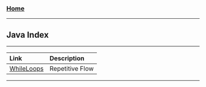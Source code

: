 <!---
layout: page
title: "Java Index"
permalink: https://Carreiroa.github.io/JavaIndex/
--->
### [Home](/index.md)

---
## Java Index
---
Link|Description
:-------------------------|:---
[WhileLoops](/WhileLoops)|Repetitive Flow
---